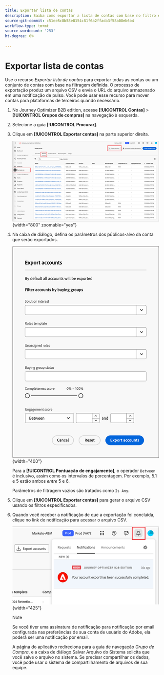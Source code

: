 ```yaml
---
title: Exportar lista de contas
description: Saiba como exportar a lista de contas com base no filtro de grupos de compra.
source-git-commit: c51ee8c8b58e8154c81f6a2ffada3f58a08eb6b4
workflow-type: tm+mt
source-wordcount: '253'
ht-degree: 0%

---
```


# Exportar lista de contas

Use o recurso _Exportar lista de contas_ para exportar todas as contas ou um conjunto de contas com base na filtragem definida. O processo de exportação produz um arquivo CSV e envia o URL do arquivo armazenado em uma notificação de pulso. Você pode usar esse recurso para mover contas para plataformas de terceiros quando necessário.

1. No Journey Optimizer B2B edition, acesse **[!UICONTROL Contas]** > **[!UICONTROL Grupos de compras]** na navegação à esquerda.

1. Selecione a guia **[!UICONTROL Procurar]**.

1. Clique em **[!UICONTROL Exportar contas]** na parte superior direita.

   ![Editar detalhes da conta](./assets/export-accounts.png){width="800" zoomable="yes"}

1. Na caixa de diálogo, defina os parâmetros dos públicos-alvo da conta que serão exportados.

   ![Especificar a filtragem de público da conta](./assets/export-accounts-dialog.png){width="400"}

   Para a **[!UICONTROL Pontuação de engajamento]**, o operador `Between` é inclusivo, assim como os intervalos de porcentagem. Por exemplo, 5.1 e 5 estão ambos _entre_ 5 e 6.

   Parâmetros de filtragem vazios são tratados como `Is Any`.

1. Clique em **[!UICONTROL Exportar contas]** para gerar o arquivo CSV usando os filtros especificados.

1. Quando você receber a notificação de que a exportação foi concluída, clique no link de notificação para acessar o arquivo CSV.

   ![Clique na notificação para baixar o arquivo CSV da lista de contas exportadas](./assets/export-accounts-notification.png){width="425"}

   >[!NOTE]
   >
   >Se você tiver uma assinatura de notificação para notificação por email configurada nas preferências de sua conta de usuário do Adobe, ela poderá ser uma notificação por email.

   A página do aplicativo redireciona para a guia de navegação _Grupo de Compra_, e a caixa de diálogo Salvar Arquivo do Sistema solicita que você salve o arquivo no sistema. Se precisar compartilhar os dados, você pode usar o sistema de compartilhamento de arquivos de sua equipe.
